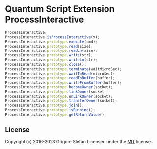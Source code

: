 # Quantum Script Extension ProcessInteractive

```javascript
ProcessInteractive;
ProcessInteractive.isProcessInteractive(x);
ProcessInteractive.prototype.execute(cmd);
ProcessInteractive.prototype.read(size);
ProcessInteractive.prototype.readLn(size);
ProcessInteractive.prototype.write(str);
ProcessInteractive.prototype.writeLn(str);
ProcessInteractive.prototype.close();
ProcessInteractive.prototype.terminate(waitMicroSec);
ProcessInteractive.prototype.waitToRead(microSec);
ProcessInteractive.prototype.readToBuffer(buffer);
ProcessInteractive.prototype.writeFromBuffer(buffer);
ProcessInteractive.prototype.becomeOwner(socket);
ProcessInteractive.prototype.linkOwner(socket);
ProcessInteractive.prototype.unLinkOwner(socket);
ProcessInteractive.prototype.transferOwner(socket);
ProcessInteractive.prototype.join();
ProcessInteractive.prototype.isRunning();
ProcessInteractive.prototype.getReturnValue();
```

## License

Copyright (c) 2016-2023 Grigore Stefan
Licensed under the [MIT](LICENSE) license.
